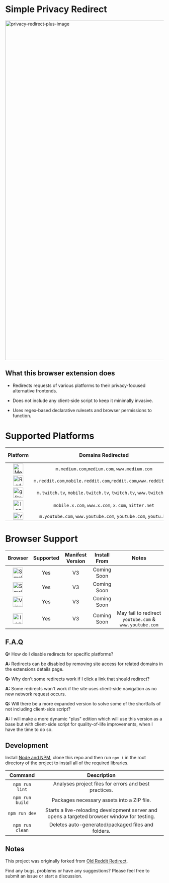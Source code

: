# Simple Privacy Redirect

<img width="1920" height="1080" alt="privacy-redirect-plus-image" src="https://github.com/user-attachments/assets/2267a677-5dc5-4fa1-aa34-9ffe3f5ad8e6" />

## What this browser extension does
- Redirects requests of various platforms to their privacy-focused alternative frontends.
  
- Does not include any client-side script to keep it minimally invasive.

- Uses regex-based declarative rulesets and browser permissions to function.

# Supported Platforms

|Platform|Domains Redirected|Paths Redirected|Proxy Frontend|Instance Used|Enabled|
|:---:|:---:|:---:|:---:|:---:|:---:|
|<img width="32" height="32" alt="Medium-Icon-White" src="https://github.com/user-attachments/assets/051d2f45-54ff-4706-8af4-06b3a871b43a" />|`m.medium.com`,`medium.com`, `www.medium.com`|`*`|Scribe|`scribe.rip`|`True`|
|<img width="32" height="32" alt="Reddit_Icon_FullColor" src="https://github.com/user-attachments/assets/aca193d0-fd46-4f47-ace9-53433b8ff921" />|`m.reddit.com`,`mobile.reddit.com`,`reddit.com`,`www.reddit.com`|`*`|Redlib|`redlib.perennialte.ch`|`True`|
|<img width="32" height="32" alt="glitch_flat_purple" src="https://github.com/user-attachments/assets/041adec4-6e39-485a-808b-d2bdc5270a04" />|`m.twitch.tv`, `mobile.twitch.tv`, `twitch.tv`, `www.twitch.tv`|`*`|SafeTwitch|`safetwitch.drgns.space`|`True`|
|<img width="32" height="32" alt="logo-white" src="https://github.com/user-attachments/assets/597c843e-9894-4185-8dcc-6da4fffd1a65" />|`mobile.x.com`, `www.x.com`, `x.com`, `nitter.net`|`*`, `i/broadcasts/*`|Nitter|`nitter.net`|`True`|
|<img width="32" height="22" alt="YouTube_full-color_icon" src="https://github.com/user-attachments/assets/96929b09-295d-4d9e-8981-b538cf58249d" />|`m.youtube.com`, `www.youtube.com`, `youtube.com`, `youtu.be`|`*`|Invidious|`inv.nadeko.net`|`True`|

# Browser Support

|Browser|Supported|Manifest Version|Install From|Notes|
|:---:|:---:|:---:|:---:|:---:|
|<img width="32" height="32" alt="SmallLogo" src="https://github.com/user-attachments/assets/832e0bdf-8f5b-456a-b07e-6ac565f25367" />|Yes|V3|Coming Soon|
|<img width="32" height="32" alt="SmallLogo" src="https://github.com/user-attachments/assets/88dd6cdd-66ba-4780-9995-e0adf456ebaa" />|Yes|V3|Coming Soon|
|<img width="32" height="32" alt="VisualElements_150" src="https://github.com/user-attachments/assets/a7cb5103-8134-41d7-9169-ab249e837cec" />|Yes|V3|Coming Soon|
|<img width="32" height="32" alt="logo" src="https://github.com/user-attachments/assets/93e694cb-ba43-47e4-8bad-53d9839bd559" />|Yes|V3|Coming Soon|May fail to redirect `youtube.com` & `www.youtube.com`|

## F.A.Q

**Q:** How do I disable redirects for specific platforms?

**A:** Redirects can be disabled by removing site access for related domains in the extensions details page.

**Q:** Why don't some redirects work if I click a link that should redirect?

**A:** Some redirects won't work if the site uses client-side navigation as no new network request occurs.

**Q:** Will there be a more expanded version to solve some of the shortfalls of not including client-side script?

**A:** I will make a more dynamic "plus" edition which will use this version as a base but with client-side script for quality-of-life improvements, when I have the time to do so.

## Development

Install [Node and NPM](https://docs.npmjs.com/downloading-and-installing-node-js-and-npm), clone this repo and then run `npm i` in the root directory of the project to install all of the required libraries.

|Command|Description|
|:---:|:---:|
|`npm run lint`|Analyses project files for errors and best practices.|
|`npm run build`|Packages necessary assets into a ZIP file.|
|`npm run dev`|Starts a live-reloading development server and opens a targeted browser window for testing.|
|`npm run clean`|Deletes auto-generated/packaged files and folders.|

## Notes

This project was originally forked from [Old Reddit Redirect](https://github.com/tom-james-watson/old-reddit-redirect).

Find any bugs, problems or have any suggestions? Please feel free to submit an issue or start a discussion.
